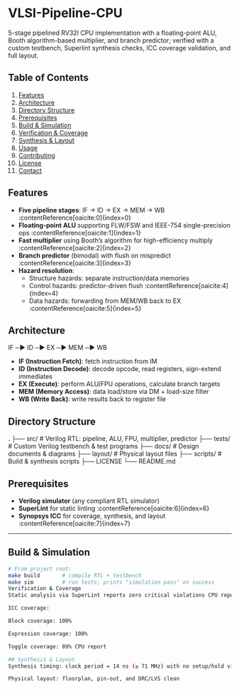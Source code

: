 # VLSI-Pipeline-CPU
5-stage pipelined RV32I CPU implementation with a floating-point ALU, Booth algorithm-based multiplier, and branch predictor; verified with a custom testbench, Superlint synthesis checks, ICC coverage validation, and full layout.
## Table of Contents
1. [Features](#features)  
2. [Architecture](#architecture)  
3. [Directory Structure](#directory-structure)  
4. [Prerequisites](#prerequisites)  
5. [Build & Simulation](#build--simulation)  
6. [Verification & Coverage](#verification--coverage)  
7. [Synthesis & Layout](#synthesis--layout)  
8. [Usage](#usage)  
9. [Contributing](#contributing)  
10. [License](#license)  
11. [Contact](#contact)

## Features
- **Five pipeline stages**: IF → ID → EX → MEM → WB :contentReference[oaicite:0]{index=0}  
- **Floating-point ALU** supporting FLW/FSW and IEEE-754 single-precision ops :contentReference[oaicite:1]{index=1}  
- **Fast multiplier** using Booth’s algorithm for high-efficiency multiply :contentReference[oaicite:2]{index=2}  
- **Branch predictor** (bimodal) with flush on mispredict :contentReference[oaicite:3]{index=3}  
- **Hazard resolution**:
  - Structure hazards: separate instruction/data memories  
  - Control hazards: predictor-driven flush :contentReference[oaicite:4]{index=4}  
  - Data hazards: forwarding from MEM/WB back to EX :contentReference[oaicite:5]{index=5}

## Architecture
IF ─► ID ─► EX ─► MEM ─► WB
- **IF (Instruction Fetch)**: fetch instruction from IM  
- **ID (Instruction Decode)**: decode opcode, read registers, sign-extend immediates  
- **EX (Execute)**: perform ALU/FPU operations, calculate branch targets  
- **MEM (Memory Access)**: data load/store via DM + load-size filter  
- **WB (Write Back)**: write results back to register file  

## Directory Structure
.
├── src/ # Verilog RTL: pipeline, ALU, FPU, multiplier, predictor
├── tests/ # Custom Verilog testbench & test programs
├── docs/ # Design documents & diagrams
├── layout/ # Physical layout files
├── scripts/ # Build & synthesis scripts
├── LICENSE
└── README.md

## Prerequisites
- **Verilog simulator** (any compliant RTL simulator)  
- **SuperLint** for static linting :contentReference[oaicite:6]{index=6}  
- **Synopsys ICC** for coverage, synthesis, and layout :contentReference[oaicite:7]{index=7}  

---

## Build & Simulation
```bash
# From project root:
make build       # compile RTL + testbench
make sim         # run tests; prints "simulation pass" on success
Verification & Coverage
Static analysis via SuperLint reports zero critical violations CPU report

ICC coverage:

Block coverage: 100%

Expression coverage: 100%

Toggle coverage: 89% CPU report

## Synthesis & Layout
Synthesis timing: clock period = 14 ns (≥ 71 MHz) with no setup/hold violations

Physical layout: floorplan, pin-out, and DRC/LVS clean 

